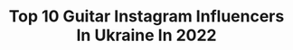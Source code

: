 ---
title: Top 10 Guitar Instagram Influencers In Ukraine In 2022
description: >-
  Find top guitar Instagram influencers in Ukraine in 2022. Most popular hashtags: #guitar #ukraine #music #lviv.
platform: Instagram
hits: 8
text_top: Identify the top-rated Instagram accounts on inBeat.
text_bottom: Our platform has 8 Instagram influencers like this in Ukraine for you to connect with.
profiles:
  - username: "annie_foxy_"
    fullname: >-
      Annie ♡
    bio: >-
      🌼20 y.o. 🦊redhead 🎸Guitar lover 🖤†Colossians 3:14 ฅ’ω’ฅ украинка ⠀ 💌collabs ~ annatimoshhuk@gmail.com
    location: "Ukraine"
    followers: 186794
    engagement: 490
    commentsToLikes: 0.030756
    id: ck137k9kcbyur0i19qz15c4mp
    verified: false
    hashtags: ""
  - username: "kazyolli"
    fullname: >-
      Roman  Ibramkhalilov
    bio: >-
      Guitarist in @jinjer_official Endorser: - @od_guitars - @coffee_custom_cabs JINJER – NOAH ⬇️ ⬇️ ⬇️
    location: "Ukraine"
    followers: 19844
    engagement: 887
    commentsToLikes: 0.022715
    id: ck5ckql4wxezu0i1130i4llb3
    verified: false
    hashtags: "#helix, #daddariostrings, #groove, #guitar"
  - username: "yana_kutishevskaya"
    fullname: >-
      Яна Кутишевская
    bio: >-
      Победительница проекта Топ-модель по-украински 2 сезон Фитнес-тренер💪 Model Current city:Kiev Вопросы сотрудничества писать в DIRECT
    location: "Ukraine"
    followers: 49394
    engagement: 1036
    commentsToLikes: 0.016102
    id: ckf5nzece0cc20j23tn1g7kts
    verified: false
    hashtags: "#yanka, #milan, #guitar, #model"
  - username: "heartbeat_brass_band"
    fullname: >-
      𝐇𝐞𝐚𝐫𝐭𝐁𝐞𝐚𝐭 𝐁𝐫𝐚𝐬𝐬 𝐁𝐚𝐧𝐝
    bio: >-
      •#BRASSBAND •Участники ТВ-шоу на М1, СТБ, Новом Канале и др. Сотрудничество: +38 095 151 25 53 Алексей (Telegram/Viber/WhatsApp)
    location: "Ukraine"
    followers: 13904
    engagement: 1082
    commentsToLikes: 0.035387
    id: ck6tmv0sc8l1o0j71wtrch3dg
    verified: false
    hashtags: "#covers, #saxplayer, #acousticcover, #song"
  - username: "kristina_dutchak"
    fullname: >-
      K R I S T A. Vocalist❣️
    bio: >-
      ✌🏼Учасниця Голос.Діти / Голос.Країни-7 🎤 Багато співаю 👉🏻 #хриспівай 🌟 Півфіналістка @pepsimusicstar 💃🏻 Леді в @ladies_trio TIK TOK👇🏻
    location: "Ukraine"
    followers: 6188
    engagement: 1075
    commentsToLikes: 0.051119
    id: ckf5un4axlj9m0j23gl5rtnly
    verified: false
    hashtags: "#lvivphoto, #pepsi, #lemberg, #ukraine"
  - username: "sophi_lozina"
    fullname: >-
      SOPHI LOZINA
    bio: >-
      🎞musician , TheVoice Kids 4 ⠀⠀ writing my own songs, acting. J. Eurovision final.⠀ ⠀⠀⠀⠀⠀⠀⠀⠀ ‼️ NEW TRACK« I’d better stay myself » IS HERE‼️↓
    location: "Ukraine"
    followers: 18360
    engagement: 516
    commentsToLikes: 0.046887
    id: ck8t33x9k1rb10j78jnevqbb7
    verified: false
    hashtags: "#90svibes, #thenoisetier, #cottagecore, #kalegang101"
  - username: "olya_nite_voitovych"
    fullname: >-
      ØⱠɎ₳ ₦ł₮Ɇ VØł₮ØVɎ₵Ⱨ
    bio: >-
      ▪️Адепт емпатії ▪️Емоційний наркоман ▪️Вульгарний філософ ▪️Симбіозний індивід🌝🌚 ▪️Багато ацької музики в сторіс😈 🌱 #metalhead 📍 From everywhere 🌏
    location: "Ukraine"
    followers: 2692
    engagement: 2204
    commentsToLikes: 0.110078
    id: ckaowghz08tzx0i78apnxkzm6
    verified: false
    hashtags: "#metalheads, #gradient, #spaceofvariations, #metalhead"
  - username: "a.link.a_drummer"
    fullname: >-
      Alina Tereshchenko | Drummer🥁
    bio: >-
      ▪️Endorsement - @grohot_drumpads ♦️Teacher 🥁 YouTube ⬇️ ⬇️ ⬇️ ⬇️
    location: "Ukraine"
    followers: 11044
    engagement: 366
    commentsToLikes: 0.029446
    id: ck8t7q69nhmjy0j78qs4e8pao
    verified: false
    hashtags: "#drumsoutlet, #femalemodel, #drummers, #drumline"
---